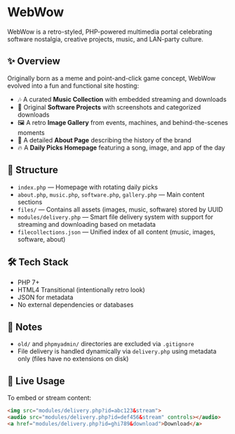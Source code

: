 # WebWow

WebWow is a retro-styled, PHP-powered multimedia portal celebrating software nostalgia, creative projects, music, and LAN-party culture.

## ✨ Overview

Originally born as a meme and point-and-click game concept, WebWow evolved into a fun and functional site hosting:

- 🎶 A curated **Music Collection** with embedded streaming and downloads  
- 💾 Original **Software Projects** with screenshots and categorized downloads  
- 🖼️ A retro **Image Gallery** from events, machines, and behind-the-scenes moments  
- 📜 A detailed **About Page** describing the history of the brand  
- 🔥 A **Daily Picks Homepage** featuring a song, image, and app of the day

## 📂 Structure

- `index.php` — Homepage with rotating daily picks  
- `about.php`, `music.php`, `software.php`, `gallery.php` — Main content sections  
- `files/` — Contains all assets (images, music, software) stored by UUID  
- `modules/delivery.php` — Smart file delivery system with support for streaming and downloading based on metadata  
- `filecollections.json` — Unified index of all content (music, images, software, about)

## 🛠️ Tech Stack

- PHP 7+
- HTML4 Transitional (intentionally retro look)
- JSON for metadata
- No external dependencies or databases

## 🔐 Notes

- `old/` and `phpmyadmin/` directories are excluded via `.gitignore`
- File delivery is handled dynamically via `delivery.php` using metadata only (files have no extensions on disk)

## 📡 Live Usage

To embed or stream content:

```html
<img src="modules/delivery.php?id=abc123&stream">
<audio src="modules/delivery.php?id=def456&stream" controls></audio>
<a href="modules/delivery.php?id=ghi789&download">Download</a>
